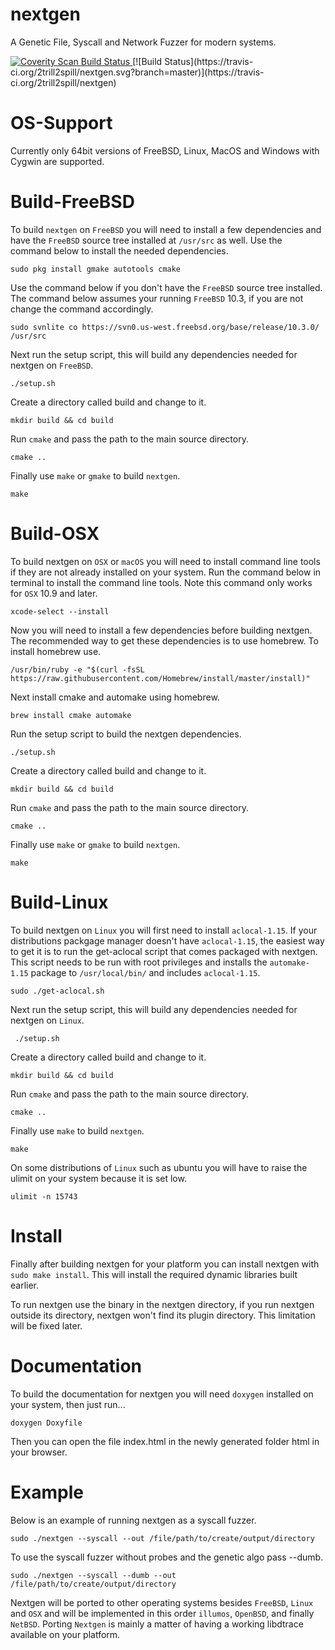 # nextgen
A Genetic File, Syscall and Network Fuzzer for modern systems.

<a href="https://scan.coverity.com/projects/2trill2spill-nextgen">
  <img alt="Coverity Scan Build Status"
       src="https://scan.coverity.com/projects/9072/badge.svg"/>
</a>
[![Build Status](https://travis-ci.org/2trill2spill/nextgen.svg?branch=master)](https://travis-ci.org/2trill2spill/nextgen)

# OS-Support
Currently only 64bit versions of FreeBSD, Linux, MacOS and Windows with Cygwin are supported.

# Build-FreeBSD
To build `nextgen` on `FreeBSD` you will need to install a few dependencies and have the `FreeBSD` source tree installed at `/usr/src` as well. Use the command below to install the needed dependencies.

    sudo pkg install gmake autotools cmake

Use the command below if you don't have the `FreeBSD` source tree installed. The command below assumes your running `FreeBSD` 10.3, if you are not change the command accordingly.

    sudo svnlite co https://svn0.us-west.freebsd.org/base/release/10.3.0/ /usr/src

Next run the setup script, this will build any dependencies needed for nextgen on `FreeBSD`.

    ./setup.sh

Create a directory called build and change to it.

    mkdir build && cd build

Run `cmake` and pass the path to the main source directory.

    cmake ..

Finally use `make` or `gmake` to build `nextgen`.

    make

# Build-OSX

To build nextgen on `OSX` or `macOS` you will need to install command line tools if they are not already installed on your system. Run the command below in terminal to install the command line tools. Note this command only works for `OSX` 10.9 and later.

    xcode-select --install

Now you will need to install a few dependencies before building nextgen. The recommended way to get these dependencies is to use homebrew. To install homebrew use.

    /usr/bin/ruby -e "$(curl -fsSL https://raw.githubusercontent.com/Homebrew/install/master/install)"

Next install cmake and automake using homebrew.

    brew install cmake automake

Run the setup script to build the nextgen dependencies.

    ./setup.sh

Create a directory called build and change to it.

    mkdir build && cd build

Run `cmake` and pass the path to the main source directory.

    cmake ..

Finally use `make` or `gmake` to build `nextgen`.

    make

# Build-Linux

To build nextgen on `Linux` you will first need to install `aclocal-1.15`. If your distributions packgage manager doesn't
have `aclocal-1.15`, the easiest way to get it is to run the get-aclocal script that comes packaged with nextgen. This script
needs to be run with root privileges and installs the `automake-1.15` package to `/usr/local/bin/` and includes `aclocal-1.15`.

    sudo ./get-aclocal.sh

Next run the setup script, this will build any dependencies needed for nextgen on `Linux`.

     ./setup.sh

Create a directory called build and change to it.

    mkdir build && cd build

Run `cmake` and pass the path to the main source directory.

    cmake ..

Finally use `make` to build `nextgen`.

    make

On some distributions of `Linux` such as ubuntu you will have to raise the ulimit on your system because it is set low.

    ulimit -n 15743

# Install

Finally after building nextgen for your platform you can install nextgen with `sudo make install`. This will install the required dynamic libraries built earlier.

To run nextgen use the binary in the nextgen directory, if you run nextgen outside its directory, nextgen won't find its plugin directory. This limitation will be fixed later.

# Documentation

To build the documentation for nextgen you will need `doxygen` installed on your system, then just run...

    doxygen Doxyfile

Then you can open the file index.html in the newly generated folder html in your browser.

# Example
Below is an example of running nextgen as a syscall fuzzer.

`sudo ./nextgen --syscall --out /file/path/to/create/output/directory`

To use the syscall fuzzer without probes and the genetic algo pass --dumb.

`sudo ./nextgen --syscall --dumb --out /file/path/to/create/output/directory`

Nextgen will be ported to other operating systems besides `FreeBSD`, `Linux` and `OSX` and will be implemented in this order `illumos`, `OpenBSD`, and finally `NetBSD`. Porting `Nextgen` is mainly a matter of having a working libdtrace available on your platform.
